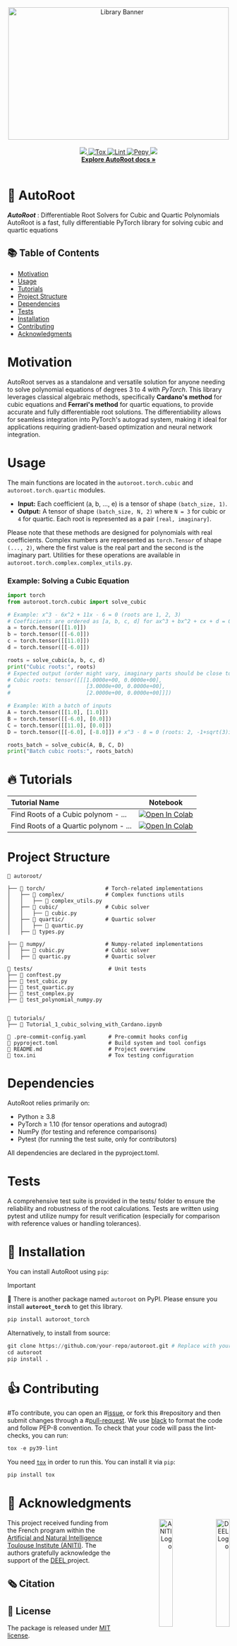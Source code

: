<div align="center">
        <picture>
                <source media="(prefers-color-scheme: dark)" srcset="./docs/assets/banner.png">
                <source media="(prefers-color-scheme: light)" srcset="./docs/assets/banner.png">
                <img alt="Library Banner" src="./docs/assets/logo.svg" width="500" height="300">
        </picture>
</div>
<br>

<div align="center">
  <a href="#">
        <img src="https://img.shields.io/badge/Python-%E2%89%A53.9-efefef">
    </a>
    <a href="https://github.com/Pruneeuh/AutoRoot/actions/workflows/python-tests.yml">
        <img alt="Tox" src="https://github.com/Pruneeuh/AutoRoot/actions/workflows/python-tests.yml/badge.svg">
    </a>
    <a href="https://github.com/Pruneeuh/AutoRoot/actions/workflows/python-linter.yml">
        <img alt="Lint" src="https://github.com/Pruneeuh/AutoRoot/actions/workflows/python-linter.yml/badge.svg">
    </a>
    <a href="https://pepy.tech/project/autoroot_torch">
        <img alt="Pepy" src="https://static.pepy.tech/badge/autoroot_torch">
    </a>
    <a href="#">
        <img src="https://img.shields.io/badge/License-MIT-efefef">
    </a>
    <br>
    <a href="https://Pruneeuh.github.io/AutoRoot/"><strong>Explore AutoRoot docs »</strong></a>
</div>
<br>

# 👋 AutoRoot
***AutoRoot*** : Differentiable Root Solvers for Cubic and Quartic Polynomials
AutoRoot is a fast, fully differentiable PyTorch library for solving cubic and quartic equations


## 📚 Table of Contents
- [Motivation](#motivation)
- [Usage](#usage)
- [Tutorials](#-tutorials)
- [Project Structure](#project-structure)
- [Dependencies](#dependencies)
- [Tests](#tests)
- [Installation](#-installation)
- [Contributing](#-contributing)
- [Acknowledgments](#-acknowledgments)

# Motivation
AutoRoot serves as a standalone and versatile solution for anyone needing to solve polynomial equations of degrees 3 to 4 with *PyTorch*. This library leverages classical algebraic methods, specifically **Cardano's method** for cubic equations and **Ferrari's method** for quartic equations, to provide accurate and fully differentiable root solutions. The differentiability allows for seamless integration into PyTorch's autograd system, making it ideal for applications requiring gradient-based optimization and neural network integration.

# Usage
The main functions are located in the `autoroot.torch.cubic` and `autoroot.torch.quartic` modules.

- **Input:** Each coefficient (a, b, ..., e) is a tensor of shape `(batch_size, 1)`.
- **Output:** A tensor of shape `(batch_size, N, 2)` where `N = 3` for cubic or `4` for quartic. Each root is represented as a pair `[real, imaginary]`.

Please note that these methods are designed for polynomials with real coefficients. Complex numbers are represented as `torch.Tensor` of shape `(..., 2)`, where the first value is the real part and the second is the imaginary part. Utilities for these operations are available in `autoroot.torch.complex.complex_utils.py`.

### Example: Solving a Cubic Equation

```python
import torch
from autoroot.torch.cubic import solve_cubic

# Example: x^3 - 6x^2 + 11x - 6 = 0 (roots are 1, 2, 3)
# Coefficients are ordered as [a, b, c, d] for ax^3 + bx^2 + cx + d = 0
a = torch.tensor([[1.0]])
b = torch.tensor([[-6.0]])
c = torch.tensor([[11.0]])
d = torch.tensor([[-6.0]])

roots = solve_cubic(a, b, c, d)
print("Cubic roots:", roots)
# Expected output (order might vary, imaginary parts should be close to zero):
# Cubic roots: tensor([[[1.0000e+00, 0.0000e+00],
#                        [3.0000e+00, 0.0000e+00],
#                        [2.0000e+00, 0.0000e+00]]])

# Example: With a batch of inputs
A = torch.tensor([[1.0], [1.0]])
B = torch.tensor([[-6.0], [0.0]])
C = torch.tensor([[11.0], [0.0]])
D = torch.tensor([[-6.0], [-8.0]]) # x^3 - 8 = 0 (roots: 2, -1+sqrt(3)i, -1-sqrt(3)i)

roots_batch = solve_cubic(A, B, C, D)
print("Batch cubic roots:", roots_batch)
```

# 🔥 Tutorials

| **Tutorial Name**           | Notebook                                                                                                                                                           |
| :-------------------------- | :----------------------------------------------------------------------------------------------------------------------------------------------------------------: |
| Find Roots of a Cubic polynom - ... | [![Open In Colab](https://colab.research.google.com/assets/colab-badge.svg)](https://colab.research.google.com/github/Pruneeuh/AutoRoot/blob/main/tutorials/Tutorial_1_cubic_solving_with_Cardano.ipynb)            |
| Find Roots of a Quartic polynom - ... | [![Open In Colab](https://colab.research.google.com/assets/colab-badge.svg)](https://colab.research.google.com/github/Pruneeuh/jacobinet/blob/main/tutorials/Tutorial_1_quartic_solving_with_Ferrari.ipynb)            |



# Project Structure
```
📂 autoroot/

├── 📁 torch/                   # Torch-related implementations
│   ├── 📁 complex/             # Complex functions utils
│   │   ├── 📄 complex_utils.py
│   ├── 📁 cubic/               # Cubic solver
│   │   ├── 📄 cubic.py
│   ├── 📁 quartic/             # Quartic solver
│   │   ├── 📄 quartic.py
│   ├── 📄 types.py

├── 📁 numpy/                   # Numpy-related implementations
│   ├── 📄 cubic.py             # Cubic solver
│   ├── 📄 quartic.py           # Quartic solver

📂 tests/                        # Unit tests
├── 📄 conftest.py
├── 📄 test_cubic.py
├── 📄 test_quartic.py
├── 📄 test_complex.py
├── 📄 test_polynomial_numpy.py


📂 tutorials/
├── 📄 Tutorial_1_cubic_solving_with_Cardano.ipynb

📄 .pre-commit-config.yaml       # Pre-commit hooks config
📄 pyproject.toml                # Build system and tool configs
📄 README.md                     # Project overview
📄 tox.ini                       # Tox testing configuration
```
# Dependencies
AutoRoot relies primarily on:
  - Python ≥ 3.8
  - PyTorch ≥ 1.10 (for tensor operations and autograd)
  - NumPy (for testing and reference comparisons)
  - Pytest (for running the test suite, only for contributors)

All dependencies are declared in the pyproject.toml.


# Tests
A comprehensive test suite is provided in the tests/ folder to ensure the reliability and robustness of the root calculations.
Tests are written using pytest and utilize numpy for result verification (especially for comparison with reference values or handling tolerances).


# 🚀 Installation
You can install AutoRoot using `pip`:
> [!IMPORTANT]
> 🚨 There is another package named `autoroot` on PyPI. Please ensure you install **`autoroot_torch`** to get this library.


```python
pip install autoroot_torch
```

Alternatively, to install from source:

```python
git clone https://github.com/your-repo/autoroot.git # Replace with your actual repo URL
cd autoroot
pip install .
```

# 👍 Contributing

#To contribute, you can open an
#[issue](https://github.com/Pruneeuh/AutoRoot/issues), or fork this
#repository and then submit changes through a
#[pull-request](https://github.com/Pruneeuh/AutoRoot/pulls).
We use [black](https://pypi.org/project/black/) to format the code and follow PEP-8 convention.
To check that your code will pass the lint-checks, you can run:

```python
tox -e py39-lint
```

You need [`tox`](https://tox.readthedocs.io/en/latest/) in order to
run this. You can install it via `pip`:

```python
pip install tox
```


# 🙏 Acknowledgments

<div align="right">
  <picture>
    <source media="(prefers-color-scheme: dark)" srcset="https://share.deel.ai/apps/theming/image/logo?useSvg=1&v=10"  width="25%" align="right">
    <source media="(prefers-color-scheme: light)" srcset="https://www.deel.ai/wp-content/uploads/2021/05/logo-DEEL.png"  width="25%" align="right">
    <img alt="DEEL Logo" src="https://www.deel.ai/wp-content/uploads/2021/05/logo-DEEL.png" width="25%" align="right">
  </picture>
  <picture>
    <img alt="ANITI Logo" src="https://aniti.univ-toulouse.fr/wp-content/uploads/2023/06/Capture-decran-2023-06-26-a-09.59.26-1.png" width="25%" align="right">
  </picture>
</div>
This project received funding from the French program within the <a href="https://aniti.univ-toulouse.fr/">Artificial and Natural Intelligence Toulouse Institute (ANITI)</a>. The authors gratefully acknowledge the support of the <a href="https://www.deel.ai/"> DEEL </a> project.


## 🗞️ Citation



## 📝 License

The package is released under <a href="https://choosealicense.com/licenses/mit"> MIT license</a>.
